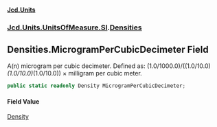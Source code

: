#### [Jcd.Units](index.md 'index')
### [Jcd.Units.UnitsOfMeasure.SI](Jcd.Units.UnitsOfMeasure.SI.md 'Jcd.Units.UnitsOfMeasure.SI').[Densities](Densities.md 'Jcd.Units.UnitsOfMeasure.SI.Densities')

## Densities.MicrogramPerCubicDecimeter Field

A(n) microgram per cubic decimeter. Defined as: (1.0/1000.0)/((1.0/10.0)*(1.0/10.0)*(1.0/10.0)) × milligram per cubic meter.

```csharp
public static readonly Density MicrogramPerCubicDecimeter;
```

#### Field Value
[Density](Density.md 'Jcd.Units.UnitTypes.Density')